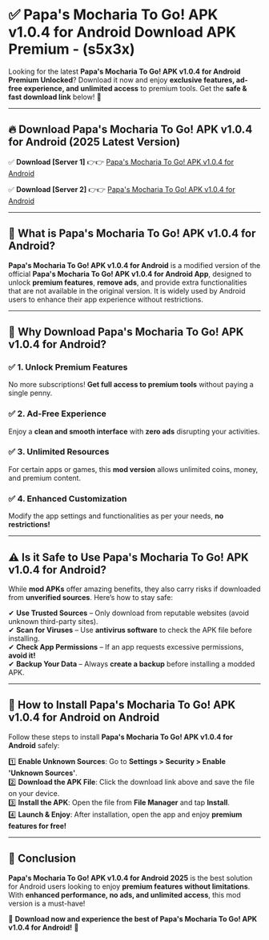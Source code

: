 
# ✅ Papa's Mocharia To Go! APK v1.0.4 for Android Download APK Premium -  (s5x3x) 

Looking for the latest **Papa's Mocharia To Go! APK v1.0.4 for Android Premium Unlocked**? Download it now and enjoy **exclusive features, ad-free experience, and unlimited access** to premium tools. Get the **safe & fast download link** below! 🚀

---

## 🔥 Download Papa's Mocharia To Go! APK v1.0.4 for Android (2025 Latest Version)

✅ **Download [Server 1]** 👉👉 [Papa's Mocharia To Go! APK v1.0.4 for Android ](https://apkcomod.com?title=Papa's_Mocharia_To_Go!_APK_v1.0.4_for_Android)  

✅ **Download [Server 2]** 👉👉 [Papa's Mocharia To Go! APK v1.0.4 for Android ](https://apkcomod.com?title=Papa's_Mocharia_To_Go!_APK_v1.0.4_for_Android)  


---

## 📌 What is Papa's Mocharia To Go! APK v1.0.4 for Android?

**Papa's Mocharia To Go! APK v1.0.4 for Android** is a modified version of the official **Papa's Mocharia To Go! APK v1.0.4 for Android App**, designed to unlock **premium features**, **remove ads**, and provide extra functionalities that are not available in the original version. It is widely used by Android users to enhance their app experience without restrictions.

---

## 🌟 Why Download Papa's Mocharia To Go! APK v1.0.4 for Android?

### ✅ 1. Unlock Premium Features
No more subscriptions! **Get full access to premium tools** without paying a single penny.

### ✅ 2. Ad-Free Experience
Enjoy a **clean and smooth interface** with **zero ads** disrupting your activities.

### ✅ 3. Unlimited Resources
For certain apps or games, this **mod version** allows unlimited coins, money, and premium content.

### ✅ 4. Enhanced Customization
Modify the app settings and functionalities as per your needs, **no restrictions!**

---

## ⚠️ Is it Safe to Use Papa's Mocharia To Go! APK v1.0.4 for Android?

While **mod APKs** offer amazing benefits, they also carry risks if downloaded from **unverified sources**. Here’s how to stay safe:

✔ **Use Trusted Sources** – Only download from reputable websites (avoid unknown third-party sites).  
✔ **Scan for Viruses** – Use **antivirus software** to check the APK file before installing.  
✔ **Check App Permissions** – If an app requests excessive permissions, **avoid it!**  
✔ **Backup Your Data** – Always **create a backup** before installing a modded APK.

---

## 📲 How to Install Papa's Mocharia To Go! APK v1.0.4 for Android on Android

Follow these steps to install **Papa's Mocharia To Go! APK v1.0.4 for Android** safely:

1️⃣ **Enable Unknown Sources**: Go to **Settings > Security > Enable 'Unknown Sources'**.  
2️⃣ **Download the APK File**: Click the download link above and save the file on your device.  
3️⃣ **Install the APK**: Open the file from **File Manager** and tap **Install**.  
4️⃣ **Launch & Enjoy**: After installation, open the app and enjoy **premium features for free!**

---

## 🚀 Conclusion

**Papa's Mocharia To Go! APK v1.0.4 for Android 2025** is the best solution for Android users looking to enjoy **premium features without limitations**. With **enhanced performance, no ads, and unlimited access**, this mod version is a must-have!

🔻 **Download now and experience the best of Papa's Mocharia To Go! APK v1.0.4 for Android!** 🔻

